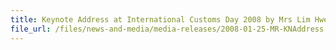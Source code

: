 ```yaml
---
title: Keynote Address at International Customs Day 2008 by Mrs Lim Hwee Hua, Minister of State for Finance and Transport, on 25 January 2008, 11.15am, Suntec Convention Centre
file_url: /files/news-and-media/media-releases/2008-01-25-MR-KNAddress.pdf
---
```


